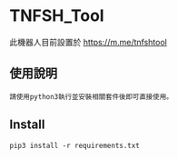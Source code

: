 # TNFSH_Tool
此機器人目前設置於 https://m.me/tnfshtool

## 使用說明
```
請使用python3執行並安裝相關套件後即可直接使用。
```

## Install
```
pip3 install -r requirements.txt
```
